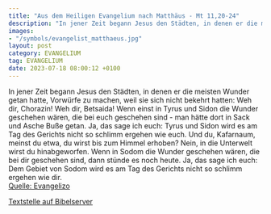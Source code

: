 ```yaml
---
title: "Aus dem Heiligen Evangelium nach Matthäus - Mt 11,20-24"
description: "In jener Zeit begann Jesus den Städten, in denen er die meisten Wunder getan hatte, Vorwürfe zu machen, weil sie sich nicht bekehrt hatten: Weh dir, Chorazin! Weh dir, Betsaida! Wenn einst in Tyrus und Sidon die Wunder geschehen wären, die bei euch geschehen sind - man hätte dort...."
images:
- "/symbols/evangelist_matthaeus.jpg"
layout: post
category: EVANGELIUM
tag: EVANGELIUM
date: 2023-07-18 08:00:12 +0100
---
```

In jener Zeit begann Jesus den Städten, in denen er die meisten Wunder getan hatte, Vorwürfe zu machen, weil sie sich nicht bekehrt hatten:
Weh dir, Chorazin! Weh dir, Betsaida! Wenn einst in Tyrus und Sidon die Wunder geschehen wären, die bei euch geschehen sind - man hätte dort in Sack und Asche Buße getan.<!--more-->
Ja, das sage ich euch: Tyrus und Sidon wird es am Tag des Gerichts nicht so schlimm ergehen wie euch.
Und du, Kafarnaum, meinst du etwa, du wirst bis zum Himmel erhoben? Nein, in die Unterwelt wirst du hinabgeworfen. Wenn in Sodom die Wunder geschehen wären, die bei dir geschehen sind, dann stünde es noch heute.
Ja, das sage ich euch: Dem Gebiet von Sodom wird es am Tag des Gerichts nicht so schlimm ergehen wie dir.<br>
[Quelle: Evangelizo](https://evangeliumtagfuertag.org/DE/gospel)

[Textstelle auf Bibelserver](https://www.bibleserver.com/EU/Matthäus11,20-24)
